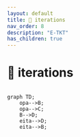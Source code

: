 ```yaml
---
layout: default
title: 🧬 iterations
nav_order: 8
description: "E-TKT"
has_children: true
---
```


# 🧬 **iterations**

```mermaid

graph TD;
    opa-->B;
    opa-->C;
    B-->D;
    eita-->D;
    eita-->B;
    
```
